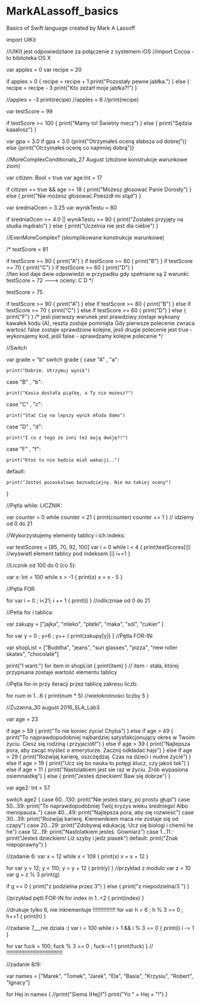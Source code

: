 # MarkALassoff_basics
Basics of Swift language created by Mark A Lassoff


import UIKit

//UIKIt jest odpowiedzilane za połączenie z systemem iOS
//import Cocoa - to biblioteka OS X

var apples = 0
var recipe = 20

if apples > 0
{
    recipe = recipe + 1
    print("Pozostały pewne jabłka.")
}
else
{
    recipe = recipe - 3
    print("Kto zeżarł moje jabłka?!")
}

//apples = -3
print(recipe)
//apples = 6
//print(recipe)


var testScore = 99

if testScore >= 100
{
print("Mamy to! Świetny mecz")
}
else
{
print("Sędzia kaaalosz")
}

var gpa = 3.0
if gpa < 3.0
{print("Otrzymałeś oceną słabsza od dobrej")}
else
{print("Otrzymałeś ocenę co najmniej dobrą")}



//MoreComplexConditionals_27 August (złożone konstrukcje warunkowe ziom)

var citizen: Bool = true
var age:Int = 17

if citizen == true && age >= 18
{
    print("Możesz głosować Panie Dorosły")
} else
{
    print("Nie możesz głosować.Poeszdł mi stąd")
}

var średniaOcen = 3.25
var wynikTestu = 80

if średniaOcen >= 4.0 || wynikTestu >= 80
{
print("Zostałeś przyjęty na studia mądralo")
} else
{
print("Uczelnia nie jest dla ciebie")
}

//EvenMoreComplex? (skomplikowane konstrukcje warunkowe)

/* testScore = 81

if testScore >= 90
{
    print("A")
}
if testScore >= 80
{
    print("B")
}
if testScore >= 70
{
    print("C")
}
if testScore >= 60
{
    print("D")
}  
 //ten kod daje dwie odpowiedzi w przypadku gdy spełniane są 2 warunki: testScore = 72 ---> oceny: C D
 */

testScore = 75
 
 if testScore >= 90
 {
 print("A")
 }
 else  if testScore >= 80
 {
 print("B")
 }
 else if testScore >= 70
 {
 print("C")
 }
 else if testScore >= 60
 {
 print("D")
 } else
{
print("F")
}
/* jesli pierwszy warunek jest prawdziwy zostaje wykoany kawałek kodu (A), reszta zostaje pominięta
Gdy pierwsze polecenie zwraca wartość false zostaje sprawdzone kolejne,
 jesli drugie polecenie jest true - wykonujemy kod, jeśli false - sprawdzamy kolejne polecenie */

//Switch

var grade = "b"
switch grade
{
case "A" , "a":
    
    print("Dobrze. Utrzymuj wynik")
    
case "B" , "b":
    
    print("Kasia dostała piątkę, a Ty nie możesz?")
    
case "C" , "c":
    
    print("Stać Cię na lepszy wynik młoda damo")
    
case "D" , "d":
    
    print("I co z tego że inni też mają dwóję?!")
    
case "F" , "f":
    
    print("Ktoś tu nie będzie miał wakacji..")

default:
    
    print("Jesteś pozaskalowo beznadziejny. Nie ma takiej oceny")
}

//Pętla while: LICZNIK:

var counter = 0
while counter < 21
{
    print(counter)
    counter += 1
}
// idziemy od 0 do 21


//Wykorzystujemy elementy tablicy i ich indeks:

var testScores = [85, 70, 92, 100]
var i = 0
while i < 4
{
    print(testScores[i]) //wyświetl element tablicy pod indeksem [i]
    i+=1
}

//Licznik od 100 do 0 (co 5):

var x: Int = 100
while x > -1
{
    print(x)
    x = x - 5
}


//Pętla FOR

for var i = 0 ; i<21; i += 1
{
    print(i)
}
//odliczniae od 0 do 21

//Petla for i tablica:

var zakupy = ["jajka", "mleko", "płatki", "maka", "sól", "cukier" ]

for var y = 0 ; y<6 ; y++
{
    print(zakupy[y])
}
//Pętla FOR-IN:

var shopList = ["Buddha", "jeans", "sun glasses", "pizza", "new roller skates", "chocolate"]

print("I want:")
for item in shopList
{
    print(item)
}
// item - stała, której przypisana zostaje wartość elementu tablicy

//Pętla for-in przy iteracji przez tablicę zakresu liczb:

for num in 1...6
{
print(num * 5)  //wielokrotności liczby 5
}



//Zuzanna_30 august 2016_SLA_Lab3

var age = 23

if age > 59
{
print("To nie koniec życia! Chyba")
}
else if age > 49
{
print("To najprawdopodobniej najbardziej satysfakcjonujący okres w Twoim życiu. Ciesz się rodziną i przyjaciółi!")
}
else if age > 39
{
print("Najlepsza pora, aby zacąć myśleć o emeryturze. Zacznij odkładać hajs")
}
else if age > 29
{
print("Rozwijaj karierę, oszczędzaj. Czas na dzieci i nudne życie")
}
else if age > 19
{
print("Ucz się bo nauka to potęgi klucz, czy jakoś tak")
}
else if age > 11
{
print("Nastolatkiem jest sie raz w życiu. Zrób wypasiona osiemnastkę")
}
else
{
print("Jesteś dzieckiem! Baw się dobrze")
}


var age2: Int = 57

switch age2
{
case 60...130:
    print("Nie jesteś stary, po prostu głupi")
case 50...59:
    print("To naprawdopodobniej Twój kryzys wieku średniego! Albo menopauza..")
case 40...49:
    print("Najlepsza pora, aby się rozwieść")
case 30...39:
    print("Rozwijaj karierę. Kierownikiem maca nie zostaje się od czapy")
case 20...29:
    print("Zdobywaj edukację. Ucz się biologi i chemii he he")
case 12...19:
    print("Nastolatkiem jesteś. Gówniarz")
case 1...11 :
    print("Jesteś dzieckiem! Liż szyby i jedz piasek")
default:
    print("Znak niepoprawny")
}

//zadanie 6:
var x = 12
while x < 109
{
    print(x)
    x = x + 12
}

for var y = 12; y < 110; y = y + 12
{
    print(y)
}
//przykład z modulo
var z = 10
var g = z % 3
print(g)

if g == 0
{
    print("z podzielna przez 3")
} else
{
    print("z niepodzielna/3 ")
}


//przykład pętli FOR-IN
for index in 1..<2
{
    print(index)
}

//drukuje tylko 6, nie inkrementuje !!!!!!!!!!!!!!!
for var h = 6 ; h % 3 == 0  ; h+=1
{
    print(h)
}

//zadanie 7___nie dziala :(
var i = 100
while i > 1 && i % 3 == 0
{
print(i)
i -= 1
}

for var fuck = 100; fuck % 3 == 0 ; fuck-=1
{
    print(fuck)
}
// !!!!!!!!!!!!!!!!!!!!!!!!!!!!!!!!!!!!!

//zadanie 8/9:

var names = ["Marek", "Tomek", "Jarek", "Ela", "Basia", "Krzysiu", "Robert", "Ignacy"]

for Hej in names
{
//print("Siema \(Hej)!")
print("Yo " + Hej + "!")
}


